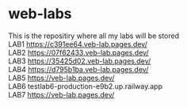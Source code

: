 # web-labs
This is the repositiry where all my labs will be stored <br>
LAB1 https://c391ee64.veb-lab.pages.dev/ <br>
LAB2 https://07f62433.veb-lab.pages.dev/ <br>
LAB3 https://35425d02.veb-lab.pages.dev/ <br>
LAB4 https://d795b1ba.veb-lab.pages.dev/ <br>
LAB5 https://veb-lab.pages.dev/ <br>
LAB6 testlab6-production-e9b2.up.railway.app <br>
LAB7 https://veb-lab.pages.dev/ <br>
